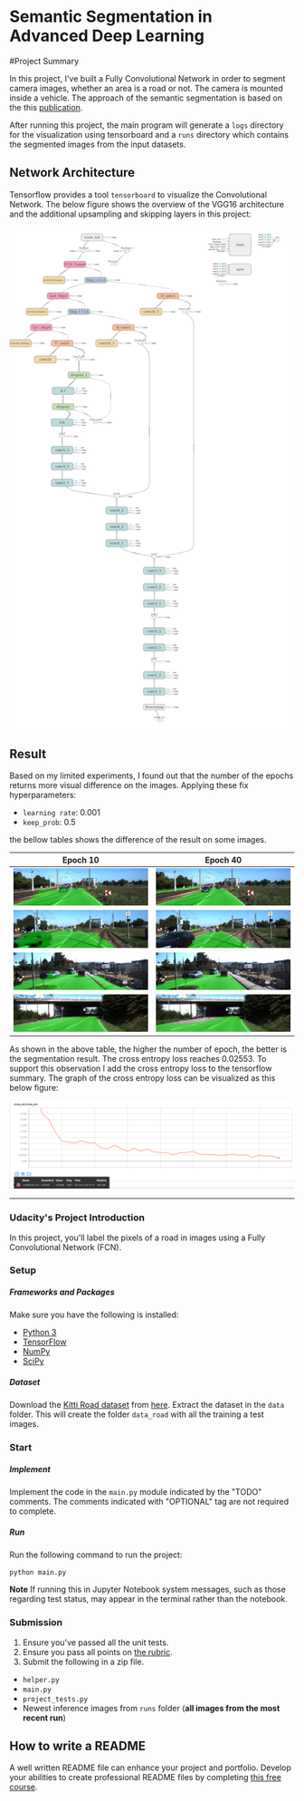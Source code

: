 # Semantic Segmentation in Advanced Deep Learning

#Project Summary

In this project, I've built a Fully Convolutional Network in order to segment camera images, whether an area is a road or not. The camera is mounted inside a vehicle. The approach of the semantic segmentation is based on the this [publication](https://people.eecs.berkeley.edu/~jonlong/long_shelhamer_fcn.pdf).

After running this project, the main program will generate a `logs` directory for the visualization using tensorboard and a `runs` directory which contains the segmented images from the input datasets.

## Network Architecture
Tensorflow provides a tool `tensorboard` to visualize the Convolutional Network. The below figure shows the overview of the VGG16 architecture and the additional upsampling and skipping layers in this project:

![architecture][image1]

## Result

Based on my limited experiments, I found out that the number of the epochs returns more visual difference on the images. Applying these fix hyperparameters:

* `learning rate`: 0.001
* `keep_prob`: 0.5

the bellow tables shows the difference of the result on some images.

| Epoch 10 | Epoch 40 |
|:--:|:--:|
|![Epoch 10][image10-1]|![Epoch 40][image40-1]|
|![Epoch 10][image10-2]|![Epoch 40][image40-2]|
|![Epoch 10][image10-3]|![Epoch 40][image40-3]|
|![Epoch 10][image10-4]|![Epoch 40][image40-4]|

As shown in the above table, the higher the number of epoch, the better is the segmentation result. The cross entropy loss reaches 0.02553. To support this observation I add the cross entropy loss to the tensorflow summary. The graph of the cross entropy loss can be visualized as this below figure:

![loss graph][image2]


---
### Udacity's Project Introduction
In this project, you'll label the pixels of a road in images using a Fully Convolutional Network (FCN).

### Setup
##### Frameworks and Packages
Make sure you have the following is installed:
 - [Python 3](https://www.python.org/)
 - [TensorFlow](https://www.tensorflow.org/)
 - [NumPy](http://www.numpy.org/)
 - [SciPy](https://www.scipy.org/)
##### Dataset
Download the [Kitti Road dataset](http://www.cvlibs.net/datasets/kitti/eval_road.php) from [here](http://www.cvlibs.net/download.php?file=data_road.zip).  Extract the dataset in the `data` folder.  This will create the folder `data_road` with all the training a test images.

### Start
##### Implement
Implement the code in the `main.py` module indicated by the "TODO" comments.
The comments indicated with "OPTIONAL" tag are not required to complete.
##### Run
Run the following command to run the project:
```
python main.py
```
**Note** If running this in Jupyter Notebook system messages, such as those regarding test status, may appear in the terminal rather than the notebook.

### Submission
1. Ensure you've passed all the unit tests.
2. Ensure you pass all points on [the rubric](https://review.udacity.com/#!/rubrics/989/view).
3. Submit the following in a zip file.
 - `helper.py`
 - `main.py`
 - `project_tests.py`
 - Newest inference images from `runs` folder  (**all images from the most recent run**)
 
## How to write a README
A well written README file can enhance your project and portfolio.  Develop your abilities to create professional README files by completing [this free course](https://www.udacity.com/course/writing-readmes--ud777).

[//]: # (Image References)
[image1]: ./imgs/architecture_semantic.png
[image2]: ./imgs/cross_entropy.png
[image10-1]: ./imgs/ep10_um_000003.png
[image10-2]: ./imgs/ep10_um_000004.png
[image10-3]: ./imgs/ep10_um_000010.png
[image10-4]: ./imgs/ep10_um_000011.png
[image40-1]: ./imgs/ep40_um_000003.png
[image40-2]: ./imgs/ep40_um_000004.png
[image40-3]: ./imgs/ep40_um_000010.png
[image40-4]: ./imgs/ep40_um_000011.png